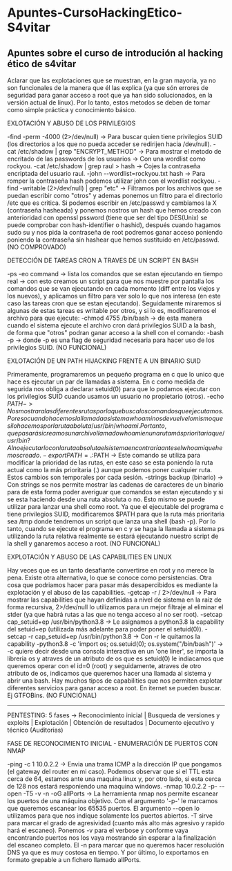 # Apuntes-CursoHackingEtico-S4vitar
Apuntes sobre el curso de introdución al hacking ético de s4vitar
-----------------------------------------------------------------------------------------------------------------------------------------------------------------------
Aclarar que las explotaciones que se muestran, en la gran mayoria, ya no son funcionales de la manera que él las explica (ya que són errores de seguridad para ganar acceso a root que ya han sido solucionados, en la versión actual de linux).
Por lo tanto, estos metodos se deben de tomar como simple práctica y conocimiento básico.


EXLOTACIÓN Y ABUSO DE LOS PRIVILEGIOS 
    
-find \-perm -4000 (2>/dev/null) -> Para buscar quien tiene privilegios SUID (los directorios a los que no pueda acceder se redirijen hacia /dev/null).
-cat /etc/shadow | grep "ENCRYPT_METHOD" -> Para mostrar el metodo de encritado de las passwords de los usuarios -> Con una wordlist como rockyou.
-cat /etc/shadow | grep raul > hash -> Cojes la contraseña encriptada del usuario raul.
-john --wordlist=rockyou.txt hash -> Para romper la contraseña hash podemos utilizar john con el wordlist rockyou.
-find \-writable (2>/dev/null) | grep "etc" -> Filtramos por los archivos que se puedan escribir como "otros" y ademas ponemos un filtro para el directorio /etc
que es critica.
Si podemos escribir en /etc/passwd y cambiamos la X (contraseña hasheada) y ponemos nostros un hash que hemos creado con anterioridad con openssl pssword 
(tiene que ser del tipo DES(Unix) se puede comprobar con hash-identifier o hashid), después cuando hagamos sudo su y nos pida la contraseña de root podremos
ganar acceso poniendo poniendo la contraseña sin hashear que hemos sustituido en /etc/passwd. (NO COMPROVADO)

DETECCIÓN DE TAREAS CRON A TRAVES DE UN SCRIPT EN BASH

-ps -eo command -> lista los comandos que se estan ejecutando en tiempo real -> con esto creamos un script para que nos muestre por pantalla los comandos que se van 
ejecutando en cada momento (diff entre los viejos y los nuevos), y aplicamos un filtro para ver solo lo que nos interesa (en este caso las tareas cron que se estan
ejecutando). Seguidamente miraremos si algunas de estas tareas es writable por otros, y si lo es, modificaremos el archivo para que ejecute:
-chmod 4755 /bin/bash -> de esta manera cuando el sistema ejecute el archivo cron dará privilegios SUID a la bash, de forma que "otros" podran ganar acceso a la shell
con el comando:
-bash -p -> donde -p es una flag de seguridad necesaria para hacer uso de los privilegios SUID. (NO FUNCIONAL)


EXLOTACIÓN DE UN PATH HIJACKING FRENTE A UN BINARIO SUID

Primeramente, programaremos un pequeño programa en c que lo unico que hace es ejecutar un par de llamadas a sistema. En c como medida de segurida nos obliga a
declarar setuid(0) para que lo podamos ejecutar con los privilegios SUID cuando usamos un usuario no propietario (otros).
-echo $PATH -> Nos mostrara las diferentes rutas por la que busca los comandos que ejecutamos. Por eso cuando hacemos la llamada a sistema whoami nos devuelve
lo mismo que si lo hacemos por la ruta aboluta /usr/bin/whoami. Por tanto, que pasará si creamos un archivo llamado whoami en una ruta más prioritaria que
/usr/bin? Al no ejecutarlo con la ruta absoluta el sistema encontraría antes el whoami que hemos creado.
-export PATH=.:$PATH -> Este comando se utiliza para modificar la prioridad de las rutas, en este caso se esta poniendo la ruta actual como la más prioritaria
(.) aunque podemos poner cualquier ruta. Estos cambios son temporales por cada sesión.
-strings backup (binario) -> Con strings se nos permite mostrar las cadenas de caracteres de un binario para de esta forma poder averiguar que comandos se estan 
ejecutando y si se esta haciendo desde una ruta absoluta o no.
Esto mismo se puede utilizar para lanzar una shell como root. Ya que el ejecutable del programa c tiene privilegios SUID, modificaremos $PATH para que la ruta más 
prioritaria sea /tmp donde tendremos un script que lanza una shell (bash -p). Por lo tanto, cuando se ejecute el programa en c y se haga la llamada a sistema ps 
utilizando la ruta relativa realmente se estará ejecutando nuestro script de la shell y ganaremos acceso a root. (NO FUNCIONAL)


EXPLOTACIÓN Y ABUSO DE LAS CAPABILITIES EN LINUX

Hay veces que es un tanto desafiante convertirse en root y no merece la pena. Existe otra alternativa, lo que se conoce como persistencias. Otra cosa que podriamos
hacer para pasar más desapercibidos es mediante la explotación y el abuso de las capabilities.
-getcap -r / 2>/dev/null -> Para mostrar las capabilities que hayan definidas a nivel de sistema en la raiz de forma recursiva, 2>/dev/null lo utilizamos para un
mejor filtraje al eliminar el stder (ya que habrá rutas a las que no tenga acceso al no ser root).
-setcap cap_setuid+ep /usr/bin/python3.8 -> Le asignamos a python3.8 la capability del setuid+ep (utilizada más adelante para poder poner el setuid(0)).
-setcap -r cap_setuid+ep /usr/bin/python3.8 -> Con -r le quitamos la capability
-python3.8 -c 'import os; os.setuid(0); os.system("/bin/bash")' -> -c quiere decir desde una consola interactiva en un 'one liner', se importa la libreria os y
atraves de un atributo de os que es setuid(0) le indiacamos que queremos operar con el id=0 (root) y seguidamente, atraves de otro atributo de os, indicamos que 
queremos hacer una llamada al sistema y abrir una bash.
Hay muchos tipos de capabilities que nos permiten explotar diferentes servicios para ganar acceso a root. En iternet se pueden buscar. Ej GTFOBins. (NO FUNCIONAL)

-----------------------------------------------------------------------------------------------------------------------------------------------------------------------
PENTESTING: 5 fases -> Reconocimiento inicial | Busqueda de versiones y exploits | Explotación | Obtención de resultados | Documento ejecutivo y técnico (Auditorias)


FASE DE RECONOCIMIENTO INICIAL - ENUMERACIÓN DE PUERTOS CON NMAP

-ping -c 1 10.0.2.2 -> Envia una trama ICMP a la dirección IP que pongamos (el gateway del router en mi caso). Podemos observar que si el TTL esta cerca de 64, estamos
ante una maquina linux y, por otro lado, si esta cerca de 128 nos estará responiendo una maquina windows.
-nmap 10.0.2.2 -p- --open -T5 -v -n -oG allPorts -> La herramienta nmap nos permite escanear los puertos de una máquina objetivo. Con el argumento '-p-' le marcamos
que queremos escanear los 65535 puertos. El argumento --open lo utilizamos para que nos indique solamente los puertos abiertos. -T sirve para marcar el grado de 
agresividad (cuanto más alto más agresivo y rapido hará el escaneo). Ponemos -v para el verbose y conforme vaya encontrando puertos nos los vaya mostrando sin esperar
a la finalización del escaneo completo. El -n para marcar que no queremos hacer resolución DNS ya que es muy costosa en tiempo. Y por último, lo exportamos en formato 
grepable a un fichero llamado allPorts. 
